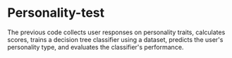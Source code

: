 # Personality-test
The previous code collects user responses on personality traits, calculates scores, trains a decision tree classifier using a dataset, predicts the user's personality type, and evaluates the classifier's performance.
